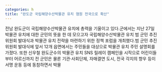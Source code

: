 ```yaml
---
categories: h
title: "완도군 국립해양수산박물관 유치 염원 전국으로 확산"
---
```

전남 완도군이 국립해양수산박물관 유치에 총력을 기울이고 있다.군에서는 지난 27일 박물관 유치에 대한 군민의 뜻을 한 데 모으고자 국립해양수산박물관 유치 범 군민 추진위원회 발대식과 박물관 유치 전략을 마련하기 위한 정책 포럼을 개최했다.범 군민 추진위원회 발대식에 앞서 12개 읍면에서는 주민들을 대상으로 박물관 유치 주민 설명회를 가졌다. 또한 신우철 완도군수의 박물관 유치 SNS 릴레이 캠페인을 시작으로 어린이들부터 어르신까지 전 군민은 물론 기관·사회단체, 자매결연 도시, 전국 각지의 향우 등이 서명 운동 등에 동참하면서 박물